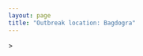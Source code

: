 ```yaml
---
layout: page
title: "Outbreak location: Bagdogra"
---
```

<div id="mapid">
<script src="https://buda-magenta.github.io/hazard_map/load_map.js"></script>
><script>
var marker_outbreak = L.marker([26.698885, 88.320030],{"autoPan": true}).addTo(map); marker_outbreak.bindTooltip("Bagdogra").openTooltip();

var circle_1 = L.circle([28.651718, 77.221939], {"pane": "markerPane", "color": "red", "fill": true, "fillOpacity": 0.2, "fillRule": "evenodd", "lineCap": "round", "lineJoin": "round", "opacity": 1.0, "radius": 475141, "stroke": true, "weight": 2}).addTo(map);
circle_1.bindTooltip("Delhi<br>rank: 1<br>hazard index: 0.118785")

var circle_2 = L.circle([22.541418, 88.357691], {"pane": "markerPane", "color": "red", "fill": true, "fillOpacity": 0.2, "fillRule": "evenodd", "lineCap": "round", "lineJoin": "round", "opacity": 1.0, "radius": 342551, "stroke": true, "weight": 2}).addTo(map);
circle_2.bindTooltip("Kolkata<br>rank: 2<br>hazard index: 0.085638")

var circle_3 = L.circle([26.180598, 91.753943], {"pane": "markerPane", "color": "red", "fill": true, "fillOpacity": 0.2, "fillRule": "evenodd", "lineCap": "round", "lineJoin": "round", "opacity": 1.0, "radius": 110632, "stroke": true, "weight": 2}).addTo(map);
circle_3.bindTooltip("Guwahati<br>rank: 3<br>hazard index: 0.027658")

var circle_4 = L.circle([12.979120, 77.591300], {"pane": "markerPane", "color": "red", "fill": true, "fillOpacity": 0.2, "fillRule": "evenodd", "lineCap": "round", "lineJoin": "round", "opacity": 1.0, "radius": 94281, "stroke": true, "weight": 2}).addTo(map);
circle_4.bindTooltip("Bangalore<br>rank: 4<br>hazard index: 0.023570")

var circle_5 = L.circle([19.075990, 72.877393], {"pane": "markerPane", "color": "red", "fill": true, "fillOpacity": 0.2, "fillRule": "evenodd", "lineCap": "round", "lineJoin": "round", "opacity": 1.0, "radius": 81551, "stroke": true, "weight": 2}).addTo(map);
circle_5.bindTooltip("Mumbai<br>rank: 5<br>hazard index: 0.020388")

var circle_6 = L.circle([26.716413, 88.430992], {"pane": "markerPane", "color": "red", "fill": true, "fillOpacity": 0.2, "fillRule": "evenodd", "lineCap": "round", "lineJoin": "round", "opacity": 1.0, "radius": 62897, "stroke": true, "weight": 2}).addTo(map);
circle_6.bindTooltip("Siliguri<br>rank: 6<br>hazard index: 0.015724")

var circle_7 = L.circle([25.286698, 87.132254], {"pane": "markerPane", "color": "red", "fill": true, "fillOpacity": 0.2, "fillRule": "evenodd", "lineCap": "round", "lineJoin": "round", "opacity": 1.0, "radius": 49130, "stroke": true, "weight": 2}).addTo(map);
circle_7.bindTooltip("Bhagalpur<br>rank: 7<br>hazard index: 0.012283")

var circle_8 = L.circle([26.000000, 87.500000], {"pane": "markerPane", "color": "red", "fill": true, "fillOpacity": 0.2, "fillRule": "evenodd", "lineCap": "round", "lineJoin": "round", "opacity": 1.0, "radius": 34619, "stroke": true, "weight": 2}).addTo(map);
circle_8.bindTooltip("Purnia<br>rank: 8<br>hazard index: 0.008655")

var circle_9 = L.circle([25.560900, 87.647654], {"pane": "markerPane", "color": "red", "fill": true, "fillOpacity": 0.2, "fillRule": "evenodd", "lineCap": "round", "lineJoin": "round", "opacity": 1.0, "radius": 27886, "stroke": true, "weight": 2}).addTo(map);
circle_9.bindTooltip("Katihar<br>rank: 9<br>hazard index: 0.006972")

var circle_10 = L.circle([24.965712, 88.127778], {"pane": "markerPane", "color": "red", "fill": true, "fillOpacity": 0.2, "fillRule": "evenodd", "lineCap": "round", "lineJoin": "round", "opacity": 1.0, "radius": 26664, "stroke": true, "weight": 2}).addTo(map);
circle_10.bindTooltip("English Bazar<br>rank: 10<br>hazard index: 0.006666")

var circle_11 = L.circle([27.037755, 88.263176], {"pane": "markerPane", "color": "red", "fill": true, "fillOpacity": 0.2, "fillRule": "evenodd", "lineCap": "round", "lineJoin": "round", "opacity": 1.0, "radius": 25867, "stroke": true, "weight": 2}).addTo(map);
circle_11.bindTooltip("Darjeeling<br>rank: 11<br>hazard index: 0.006467")

var circle_12 = L.circle([27.329046, 88.612267], {"pane": "markerPane", "color": "red", "fill": true, "fillOpacity": 0.2, "fillRule": "evenodd", "lineCap": "round", "lineJoin": "round", "opacity": 1.0, "radius": 23505, "stroke": true, "weight": 2}).addTo(map);
circle_12.bindTooltip("Gangtok<br>rank: 12<br>hazard index: 0.005876")

var circle_13 = L.circle([25.680654, 88.124646], {"pane": "markerPane", "color": "red", "fill": true, "fillOpacity": 0.2, "fillRule": "evenodd", "lineCap": "round", "lineJoin": "round", "opacity": 1.0, "radius": 22666, "stroke": true, "weight": 2}).addTo(map);
circle_13.bindTooltip("Raiganj<br>rank: 13<br>hazard index: 0.005667")

var circle_14 = L.circle([25.263487, 88.789003], {"pane": "markerPane", "color": "red", "fill": true, "fillOpacity": 0.2, "fillRule": "evenodd", "lineCap": "round", "lineJoin": "round", "opacity": 1.0, "radius": 21966, "stroke": true, "weight": 2}).addTo(map);
circle_14.bindTooltip("Balurghat<br>rank: 14<br>hazard index: 0.005492")

var circle_15 = L.circle([25.832642, 86.614893], {"pane": "markerPane", "color": "red", "fill": true, "fillOpacity": 0.2, "fillRule": "evenodd", "lineCap": "round", "lineJoin": "round", "opacity": 1.0, "radius": 19148, "stroke": true, "weight": 2}).addTo(map);
circle_15.bindTooltip("Saharsa<br>rank: 15<br>hazard index: 0.004787")

var circle_16 = L.circle([13.083694, 80.270186], {"pane": "markerPane", "color": "red", "fill": true, "fillOpacity": 0.2, "fillRule": "evenodd", "lineCap": "round", "lineJoin": "round", "opacity": 1.0, "radius": 18907, "stroke": true, "weight": 2}).addTo(map);
circle_16.bindTooltip("Chennai<br>rank: 16<br>hazard index: 0.004727")

var circle_17 = L.circle([26.626484, 88.734077], {"pane": "markerPane", "color": "red", "fill": true, "fillOpacity": 0.2, "fillRule": "evenodd", "lineCap": "round", "lineJoin": "round", "opacity": 1.0, "radius": 18003, "stroke": true, "weight": 2}).addTo(map);
circle_17.bindTooltip("Jalpaiguri<br>rank: 17<br>hazard index: 0.004501")

var circle_18 = L.circle([26.298638, 87.953148], {"pane": "markerPane", "color": "red", "fill": true, "fillOpacity": 0.2, "fillRule": "evenodd", "lineCap": "round", "lineJoin": "round", "opacity": 1.0, "radius": 10498, "stroke": true, "weight": 2}).addTo(map);
circle_18.bindTooltip("Kishanganj<br>rank: 18<br>hazard index: 0.002625")

var circle_19 = L.circle([22.591260, 88.390964], {"pane": "markerPane", "color": "red", "fill": true, "fillOpacity": 0.2, "fillRule": "evenodd", "lineCap": "round", "lineJoin": "round", "opacity": 1.0, "radius": 10028, "stroke": true, "weight": 2}).addTo(map);
circle_19.bindTooltip("Bidhan Nagar<br>rank: 19<br>hazard index: 0.002507")

var circle_20 = L.circle([26.460914, 80.321759], {"pane": "markerPane", "color": "red", "fill": true, "fillOpacity": 0.2, "fillRule": "evenodd", "lineCap": "round", "lineJoin": "round", "opacity": 1.0, "radius": 9052, "stroke": true, "weight": 2}).addTo(map);
circle_20.bindTooltip("Kanpur<br>rank: 20<br>hazard index: 0.002263")

var circle_21 = L.circle([25.913591, 93.728371], {"pane": "markerPane", "color": "red", "fill": true, "fillOpacity": 0.2, "fillRule": "evenodd", "lineCap": "round", "lineJoin": "round", "opacity": 1.0, "radius": 8818, "stroke": true, "weight": 2}).addTo(map);
circle_21.bindTooltip("Dimapur<br>rank: 21<br>hazard index: 0.002205")

var circle_22 = L.circle([23.250000, 87.750000], {"pane": "markerPane", "color": "red", "fill": true, "fillOpacity": 0.2, "fillRule": "evenodd", "lineCap": "round", "lineJoin": "round", "opacity": 1.0, "radius": 6908, "stroke": true, "weight": 2}).addTo(map);
circle_22.bindTooltip("Barddhaman<br>rank: 22<br>hazard index: 0.001727")

var circle_23 = L.circle([27.484460, 94.901945], {"pane": "markerPane", "color": "red", "fill": true, "fillOpacity": 0.2, "fillRule": "evenodd", "lineCap": "round", "lineJoin": "round", "opacity": 1.0, "radius": 6889, "stroke": true, "weight": 2}).addTo(map);
circle_23.bindTooltip("Dibrugarh<br>rank: 23<br>hazard index: 0.001722")

var circle_24 = L.circle([28.428262, 77.002700], {"pane": "markerPane", "color": "red", "fill": true, "fillOpacity": 0.2, "fillRule": "evenodd", "lineCap": "round", "lineJoin": "round", "opacity": 1.0, "radius": 6716, "stroke": true, "weight": 2}).addTo(map);
circle_24.bindTooltip("Gurgaon<br>rank: 24<br>hazard index: 0.001679")

var circle_25 = L.circle([26.838100, 80.934600], {"pane": "markerPane", "color": "red", "fill": true, "fillOpacity": 0.2, "fillRule": "evenodd", "lineCap": "round", "lineJoin": "round", "opacity": 1.0, "radius": 6218, "stroke": true, "weight": 2}).addTo(map);
circle_25.bindTooltip("Lucknow<br>rank: 25<br>hazard index: 0.001555")

var circle_26 = L.circle([28.402979, 77.310384], {"pane": "markerPane", "color": "red", "fill": true, "fillOpacity": 0.2, "fillRule": "evenodd", "lineCap": "round", "lineJoin": "round", "opacity": 1.0, "radius": 6165, "stroke": true, "weight": 2}).addTo(map);
circle_26.bindTooltip("Faridabad<br>rank: 26<br>hazard index: 0.001541")

var circle_27 = L.circle([25.531031, 78.652689], {"pane": "markerPane", "color": "red", "fill": true, "fillOpacity": 0.2, "fillRule": "evenodd", "lineCap": "round", "lineJoin": "round", "opacity": 1.0, "radius": 5076, "stroke": true, "weight": 2}).addTo(map);
circle_27.bindTooltip("Jhansi<br>rank: 27<br>hazard index: 0.001269")

var circle_28 = L.circle([22.472223, 88.093845], {"pane": "markerPane", "color": "red", "fill": true, "fillOpacity": 0.2, "fillRule": "evenodd", "lineCap": "round", "lineJoin": "round", "opacity": 1.0, "radius": 5014, "stroke": true, "weight": 2}).addTo(map);
circle_28.bindTooltip("Uluberia<br>rank: 28<br>hazard index: 0.001254")

var circle_29 = L.circle([28.901090, 76.580193], {"pane": "markerPane", "color": "red", "fill": true, "fillOpacity": 0.2, "fillRule": "evenodd", "lineCap": "round", "lineJoin": "round", "opacity": 1.0, "radius": 4889, "stroke": true, "weight": 2}).addTo(map);
circle_29.bindTooltip("Rohtak<br>rank: 29<br>hazard index: 0.001222")

var circle_30 = L.circle([19.194329, 72.970178], {"pane": "markerPane", "color": "red", "fill": true, "fillOpacity": 0.2, "fillRule": "evenodd", "lineCap": "round", "lineJoin": "round", "opacity": 1.0, "radius": 4560, "stroke": true, "weight": 2}).addTo(map);
circle_30.bindTooltip("Thane<br>rank: 30<br>hazard index: 0.001140")

var circle_31 = L.circle([12.305183, 76.655361], {"pane": "markerPane", "color": "red", "fill": true, "fillOpacity": 0.2, "fillRule": "evenodd", "lineCap": "round", "lineJoin": "round", "opacity": 1.0, "radius": 4432, "stroke": true, "weight": 2}).addTo(map);
circle_31.bindTooltip("Mysore<br>rank: 31<br>hazard index: 0.001108")

var circle_32 = L.circle([30.909016, 75.851601], {"pane": "markerPane", "color": "red", "fill": true, "fillOpacity": 0.2, "fillRule": "evenodd", "lineCap": "round", "lineJoin": "round", "opacity": 1.0, "radius": 4294, "stroke": true, "weight": 2}).addTo(map);
circle_32.bindTooltip("Ludhiana<br>rank: 32<br>hazard index: 0.001074")

var circle_33 = L.circle([28.863842, 78.805778], {"pane": "markerPane", "color": "red", "fill": true, "fillOpacity": 0.2, "fillRule": "evenodd", "lineCap": "round", "lineJoin": "round", "opacity": 1.0, "radius": 4284, "stroke": true, "weight": 2}).addTo(map);
circle_33.bindTooltip("Moradabad<br>rank: 33<br>hazard index: 0.001071")

var circle_34 = L.circle([17.388786, 78.461065], {"pane": "markerPane", "color": "red", "fill": true, "fillOpacity": 0.2, "fillRule": "evenodd", "lineCap": "round", "lineJoin": "round", "opacity": 1.0, "radius": 4159, "stroke": true, "weight": 2}).addTo(map);
circle_34.bindTooltip("Hyderabad<br>rank: 34<br>hazard index: 0.001040")

var circle_35 = L.circle([29.000653, 77.768229], {"pane": "markerPane", "color": "red", "fill": true, "fillOpacity": 0.2, "fillRule": "evenodd", "lineCap": "round", "lineJoin": "round", "opacity": 1.0, "radius": 4137, "stroke": true, "weight": 2}).addTo(map);
circle_35.bindTooltip("Meerut<br>rank: 35<br>hazard index: 0.001034")

var circle_36 = L.circle([22.890183, 88.426939], {"pane": "markerPane", "color": "red", "fill": true, "fillOpacity": 0.2, "fillRule": "evenodd", "lineCap": "round", "lineJoin": "round", "opacity": 1.0, "radius": 3913, "stroke": true, "weight": 2}).addTo(map);
circle_36.bindTooltip("Naihati<br>rank: 36<br>hazard index: 0.000978")

var circle_37 = L.circle([24.817861, 92.756221], {"pane": "markerPane", "color": "red", "fill": true, "fillOpacity": 0.2, "fillRule": "evenodd", "lineCap": "round", "lineJoin": "round", "opacity": 1.0, "radius": 3531, "stroke": true, "weight": 2}).addTo(map);
circle_37.bindTooltip("Silchar<br>rank: 37<br>hazard index: 0.000883")

var circle_38 = L.circle([23.535048, 87.338043], {"pane": "markerPane", "color": "red", "fill": true, "fillOpacity": 0.2, "fillRule": "evenodd", "lineCap": "round", "lineJoin": "round", "opacity": 1.0, "radius": 3516, "stroke": true, "weight": 2}).addTo(map);
circle_38.bindTooltip("Durgapur<br>rank: 38<br>hazard index: 0.000879")

var circle_39 = L.circle([18.521428, 73.854454], {"pane": "markerPane", "color": "red", "fill": true, "fillOpacity": 0.2, "fillRule": "evenodd", "lineCap": "round", "lineJoin": "round", "opacity": 1.0, "radius": 3402, "stroke": true, "weight": 2}).addTo(map);
circle_39.bindTooltip("Pune<br>rank: 39<br>hazard index: 0.000851")

var circle_40 = L.circle([23.687130, 86.974659], {"pane": "markerPane", "color": "red", "fill": true, "fillOpacity": 0.2, "fillRule": "evenodd", "lineCap": "round", "lineJoin": "round", "opacity": 1.0, "radius": 3237, "stroke": true, "weight": 2}).addTo(map);
circle_40.bindTooltip("Asansol<br>rank: 40<br>hazard index: 0.000809")

var circle_41 = L.circle([29.988077, 77.508130], {"pane": "markerPane", "color": "red", "fill": true, "fillOpacity": 0.2, "fillRule": "evenodd", "lineCap": "round", "lineJoin": "round", "opacity": 1.0, "radius": 3195, "stroke": true, "weight": 2}).addTo(map);
circle_41.bindTooltip("Saharanpur<br>rank: 41<br>hazard index: 0.000799")

var circle_42 = L.circle([25.329791, 86.456777], {"pane": "markerPane", "color": "red", "fill": true, "fillOpacity": 0.2, "fillRule": "evenodd", "lineCap": "round", "lineJoin": "round", "opacity": 1.0, "radius": 3126, "stroke": true, "weight": 2}).addTo(map);
circle_42.bindTooltip("Jamalpur<br>rank: 42<br>hazard index: 0.000782")

var circle_43 = L.circle([25.609324, 85.123525], {"pane": "markerPane", "color": "red", "fill": true, "fillOpacity": 0.2, "fillRule": "evenodd", "lineCap": "round", "lineJoin": "round", "opacity": 1.0, "radius": 3083, "stroke": true, "weight": 2}).addTo(map);
circle_43.bindTooltip("Patna<br>rank: 43<br>hazard index: 0.000771")

var circle_44 = L.circle([23.021624, 72.579707], {"pane": "markerPane", "color": "red", "fill": true, "fillOpacity": 0.2, "fillRule": "evenodd", "lineCap": "round", "lineJoin": "round", "opacity": 1.0, "radius": 3082, "stroke": true, "weight": 2}).addTo(map);
circle_44.bindTooltip("Ahmedabad<br>rank: 44<br>hazard index: 0.000771")

var circle_45 = L.circle([25.720581, 85.255560], {"pane": "markerPane", "color": "red", "fill": true, "fillOpacity": 0.2, "fillRule": "evenodd", "lineCap": "round", "lineJoin": "round", "opacity": 1.0, "radius": 3073, "stroke": true, "weight": 2}).addTo(map);
circle_45.bindTooltip("Hajipur<br>rank: 45<br>hazard index: 0.000768")

var circle_46 = L.circle([27.175255, 78.009816], {"pane": "markerPane", "color": "red", "fill": true, "fillOpacity": 0.2, "fillRule": "evenodd", "lineCap": "round", "lineJoin": "round", "opacity": 1.0, "radius": 3005, "stroke": true, "weight": 2}).addTo(map);
circle_46.bindTooltip("Agra<br>rank: 46<br>hazard index: 0.000751")

var circle_47 = L.circle([22.695034, 88.377060], {"pane": "markerPane", "color": "red", "fill": true, "fillOpacity": 0.2, "fillRule": "evenodd", "lineCap": "round", "lineJoin": "round", "opacity": 1.0, "radius": 3000, "stroke": true, "weight": 2}).addTo(map);
circle_47.bindTooltip("Panihati<br>rank: 47<br>hazard index: 0.000750")

var circle_48 = L.circle([26.915458, 75.818982], {"pane": "markerPane", "color": "red", "fill": true, "fillOpacity": 0.2, "fillRule": "evenodd", "lineCap": "round", "lineJoin": "round", "opacity": 1.0, "radius": 2916, "stroke": true, "weight": 2}).addTo(map);
circle_48.bindTooltip("Jaipur<br>rank: 48<br>hazard index: 0.000729")

var circle_49 = L.circle([27.876990, 78.137290], {"pane": "markerPane", "color": "red", "fill": true, "fillOpacity": 0.2, "fillRule": "evenodd", "lineCap": "round", "lineJoin": "round", "opacity": 1.0, "radius": 2750, "stroke": true, "weight": 2}).addTo(map);
circle_49.bindTooltip("Aligarh<br>rank: 49<br>hazard index: 0.000688")

var circle_50 = L.circle([29.003314, 77.016732], {"pane": "markerPane", "color": "red", "fill": true, "fillOpacity": 0.2, "fillRule": "evenodd", "lineCap": "round", "lineJoin": "round", "opacity": 1.0, "radius": 2729, "stroke": true, "weight": 2}).addTo(map);
circle_50.bindTooltip("Sonipat<br>rank: 50<br>hazard index: 0.000682")

var circle_51 = L.circle([28.733400, 77.298600], {"pane": "markerPane", "color": "red", "fill": true, "fillOpacity": 0.2, "fillRule": "evenodd", "lineCap": "round", "lineJoin": "round", "opacity": 1.0, "radius": 2712, "stroke": true, "weight": 2}).addTo(map);
circle_51.bindTooltip("Loni<br>rank: 51<br>hazard index: 0.000678")

var circle_52 = L.circle([30.733442, 76.779714], {"pane": "markerPane", "color": "red", "fill": true, "fillOpacity": 0.2, "fillRule": "evenodd", "lineCap": "round", "lineJoin": "round", "opacity": 1.0, "radius": 2533, "stroke": true, "weight": 2}).addTo(map);
circle_52.bindTooltip("Chandigarh<br>rank: 52<br>hazard index: 0.000633")

var circle_53 = L.circle([25.133173, 86.525040], {"pane": "markerPane", "color": "red", "fill": true, "fillOpacity": 0.2, "fillRule": "evenodd", "lineCap": "round", "lineJoin": "round", "opacity": 1.0, "radius": 2441, "stroke": true, "weight": 2}).addTo(map);
circle_53.bindTooltip("Kharagpur<br>rank: 53<br>hazard index: 0.000610")

var circle_54 = L.circle([22.670728, 88.376342], {"pane": "markerPane", "color": "red", "fill": true, "fillOpacity": 0.2, "fillRule": "evenodd", "lineCap": "round", "lineJoin": "round", "opacity": 1.0, "radius": 2440, "stroke": true, "weight": 2}).addTo(map);
circle_54.bindTooltip("Kamarhati<br>rank: 54<br>hazard index: 0.000610")

var circle_55 = L.circle([13.340077, 77.100621], {"pane": "markerPane", "color": "red", "fill": true, "fillOpacity": 0.2, "fillRule": "evenodd", "lineCap": "round", "lineJoin": "round", "opacity": 1.0, "radius": 2409, "stroke": true, "weight": 2}).addTo(map);
circle_55.bindTooltip("Tumkur<br>rank: 55<br>hazard index: 0.000602")

var circle_56 = L.circle([26.148658, 85.340013], {"pane": "markerPane", "color": "red", "fill": true, "fillOpacity": 0.2, "fillRule": "evenodd", "lineCap": "round", "lineJoin": "round", "opacity": 1.0, "radius": 2340, "stroke": true, "weight": 2}).addTo(map);
circle_56.bindTooltip("Muzaffarpur<br>rank: 56<br>hazard index: 0.000585")

var circle_57 = L.circle([22.646958, 88.343612], {"pane": "markerPane", "color": "red", "fill": true, "fillOpacity": 0.2, "fillRule": "evenodd", "lineCap": "round", "lineJoin": "round", "opacity": 1.0, "radius": 2234, "stroke": true, "weight": 2}).addTo(map);
circle_57.bindTooltip("Bally<br>rank: 57<br>hazard index: 0.000559")

var circle_58 = L.circle([20.266777, 85.843559], {"pane": "markerPane", "color": "red", "fill": true, "fillOpacity": 0.2, "fillRule": "evenodd", "lineCap": "round", "lineJoin": "round", "opacity": 1.0, "radius": 2200, "stroke": true, "weight": 2}).addTo(map);
circle_58.bindTooltip("Bhubaneswar<br>rank: 58<br>hazard index: 0.000550")

var circle_59 = L.circle([25.438130, 81.833800], {"pane": "markerPane", "color": "red", "fill": true, "fillOpacity": 0.2, "fillRule": "evenodd", "lineCap": "round", "lineJoin": "round", "opacity": 1.0, "radius": 2193, "stroke": true, "weight": 2}).addTo(map);
circle_59.bindTooltip("Allahabad<br>rank: 59<br>hazard index: 0.000548")

var circle_60 = L.circle([25.576045, 91.882528], {"pane": "markerPane", "color": "red", "fill": true, "fillOpacity": 0.2, "fillRule": "evenodd", "lineCap": "round", "lineJoin": "round", "opacity": 1.0, "radius": 2185, "stroke": true, "weight": 2}).addTo(map);
circle_60.bindTooltip("Shillong<br>rank: 60<br>hazard index: 0.000546")

var circle_61 = L.circle([31.634308, 74.873679], {"pane": "markerPane", "color": "red", "fill": true, "fillOpacity": 0.2, "fillRule": "evenodd", "lineCap": "round", "lineJoin": "round", "opacity": 1.0, "radius": 2168, "stroke": true, "weight": 2}).addTo(map);
circle_61.bindTooltip("Amritsar<br>rank: 61<br>hazard index: 0.000542")

var circle_62 = L.circle([28.660965, 76.834676], {"pane": "markerPane", "color": "red", "fill": true, "fillOpacity": 0.2, "fillRule": "evenodd", "lineCap": "round", "lineJoin": "round", "opacity": 1.0, "radius": 2154, "stroke": true, "weight": 2}).addTo(map);
circle_62.bindTooltip("Bahadurgarh<br>rank: 62<br>hazard index: 0.000539")

var circle_63 = L.circle([29.391275, 76.977167], {"pane": "markerPane", "color": "red", "fill": true, "fillOpacity": 0.2, "fillRule": "evenodd", "lineCap": "round", "lineJoin": "round", "opacity": 1.0, "radius": 1996, "stroke": true, "weight": 2}).addTo(map);
circle_63.bindTooltip("Panipat<br>rank: 63<br>hazard index: 0.000499")

var circle_64 = L.circle([22.508621, 88.253218], {"pane": "markerPane", "color": "red", "fill": true, "fillOpacity": 0.2, "fillRule": "evenodd", "lineCap": "round", "lineJoin": "round", "opacity": 1.0, "radius": 1993, "stroke": true, "weight": 2}).addTo(map);
circle_64.bindTooltip("Maheshtala<br>rank: 64<br>hazard index: 0.000498")

var circle_65 = L.circle([31.292011, 75.568058], {"pane": "markerPane", "color": "red", "fill": true, "fillOpacity": 0.2, "fillRule": "evenodd", "lineCap": "round", "lineJoin": "round", "opacity": 1.0, "radius": 1923, "stroke": true, "weight": 2}).addTo(map);
circle_65.bindTooltip("Jalandhar<br>rank: 65<br>hazard index: 0.000481")

var circle_66 = L.circle([21.735348, 81.944459], {"pane": "markerPane", "color": "red", "fill": true, "fillOpacity": 0.2, "fillRule": "evenodd", "lineCap": "round", "lineJoin": "round", "opacity": 1.0, "radius": 1877, "stroke": true, "weight": 2}).addTo(map);
circle_66.bindTooltip("Bhatpara<br>rank: 66<br>hazard index: 0.000469")

var circle_67 = L.circle([25.512719, 86.090571], {"pane": "markerPane", "color": "red", "fill": true, "fillOpacity": 0.2, "fillRule": "evenodd", "lineCap": "round", "lineJoin": "round", "opacity": 1.0, "radius": 1853, "stroke": true, "weight": 2}).addTo(map);
circle_67.bindTooltip("Begusarai<br>rank: 67<br>hazard index: 0.000463")

var circle_68 = L.circle([28.753900, 77.399900], {"pane": "markerPane", "color": "red", "fill": true, "fillOpacity": 0.2, "fillRule": "evenodd", "lineCap": "round", "lineJoin": "round", "opacity": 1.0, "radius": 1824, "stroke": true, "weight": 2}).addTo(map);
circle_68.bindTooltip("Khora<br>rank: 68<br>hazard index: 0.000456")

var circle_69 = L.circle([22.870214, 88.419608], {"pane": "markerPane", "color": "red", "fill": true, "fillOpacity": 0.2, "fillRule": "evenodd", "lineCap": "round", "lineJoin": "round", "opacity": 1.0, "radius": 1802, "stroke": true, "weight": 2}).addTo(map);
circle_69.bindTooltip("Barrackpur<br>rank: 69<br>hazard index: 0.000451")

var circle_70 = L.circle([23.405848, 88.495893], {"pane": "markerPane", "color": "red", "fill": true, "fillOpacity": 0.2, "fillRule": "evenodd", "lineCap": "round", "lineJoin": "round", "opacity": 1.0, "radius": 1724, "stroke": true, "weight": 2}).addTo(map);
circle_70.bindTooltip("Krishnanagar<br>rank: 70<br>hazard index: 0.000431")

var circle_71 = L.circle([24.379576, 88.585573], {"pane": "markerPane", "color": "red", "fill": true, "fillOpacity": 0.2, "fillRule": "evenodd", "lineCap": "round", "lineJoin": "round", "opacity": 1.0, "radius": 1630, "stroke": true, "weight": 2}).addTo(map);
circle_71.bindTooltip("Baharampur<br>rank: 71<br>hazard index: 0.000408")

var circle_72 = L.circle([25.335649, 83.007629], {"pane": "markerPane", "color": "red", "fill": true, "fillOpacity": 0.2, "fillRule": "evenodd", "lineCap": "round", "lineJoin": "round", "opacity": 1.0, "radius": 1590, "stroke": true, "weight": 2}).addTo(map);
circle_72.bindTooltip("Varanasi<br>rank: 72<br>hazard index: 0.000398")

var circle_73 = L.circle([29.301826, 76.338471], {"pane": "markerPane", "color": "red", "fill": true, "fillOpacity": 0.2, "fillRule": "evenodd", "lineCap": "round", "lineJoin": "round", "opacity": 1.0, "radius": 1548, "stroke": true, "weight": 2}).addTo(map);
circle_73.bindTooltip("Jind<br>rank: 73<br>hazard index: 0.000387")

var circle_74 = L.circle([28.457876, 79.405571], {"pane": "markerPane", "color": "red", "fill": true, "fillOpacity": 0.2, "fillRule": "evenodd", "lineCap": "round", "lineJoin": "round", "opacity": 1.0, "radius": 1534, "stroke": true, "weight": 2}).addTo(map);
circle_74.bindTooltip("Bareilly<br>rank: 74<br>hazard index: 0.000384")

var circle_75 = L.circle([15.398403, 73.812918], {"pane": "markerPane", "color": "red", "fill": true, "fillOpacity": 0.2, "fillRule": "evenodd", "lineCap": "round", "lineJoin": "round", "opacity": 1.0, "radius": 1524, "stroke": true, "weight": 2}).addTo(map);
circle_75.bindTooltip("Vasco Da Gama<br>rank: 75<br>hazard index: 0.000381")

var circle_76 = L.circle([11.664300, 78.146000], {"pane": "markerPane", "color": "red", "fill": true, "fillOpacity": 0.2, "fillRule": "evenodd", "lineCap": "round", "lineJoin": "round", "opacity": 1.0, "radius": 1486, "stroke": true, "weight": 2}).addTo(map);
circle_76.bindTooltip("Salem<br>rank: 76<br>hazard index: 0.000372")

var circle_77 = L.circle([29.448006, 77.740685], {"pane": "markerPane", "color": "red", "fill": true, "fillOpacity": 0.2, "fillRule": "evenodd", "lineCap": "round", "lineJoin": "round", "opacity": 1.0, "radius": 1477, "stroke": true, "weight": 2}).addTo(map);
circle_77.bindTooltip("Muzaffarnagar<br>rank: 77<br>hazard index: 0.000369")

var circle_78 = L.circle([23.831238, 91.282382], {"pane": "markerPane", "color": "red", "fill": true, "fillOpacity": 0.2, "fillRule": "evenodd", "lineCap": "round", "lineJoin": "round", "opacity": 1.0, "radius": 1422, "stroke": true, "weight": 2}).addTo(map);
circle_78.bindTooltip("Agartala<br>rank: 78<br>hazard index: 0.000356")

var circle_79 = L.circle([26.304149, 92.716060], {"pane": "markerPane", "color": "red", "fill": true, "fillOpacity": 0.2, "fillRule": "evenodd", "lineCap": "round", "lineJoin": "round", "opacity": 1.0, "radius": 1420, "stroke": true, "weight": 2}).addTo(map);
circle_79.bindTooltip("Nagaon<br>rank: 79<br>hazard index: 0.000355")

var circle_80 = L.circle([21.170200, 72.831100], {"pane": "markerPane", "color": "red", "fill": true, "fillOpacity": 0.2, "fillRule": "evenodd", "lineCap": "round", "lineJoin": "round", "opacity": 1.0, "radius": 1400, "stroke": true, "weight": 2}).addTo(map);
circle_80.bindTooltip("Surat<br>rank: 80<br>hazard index: 0.000350")

var circle_81 = L.circle([28.740613, 77.835426], {"pane": "markerPane", "color": "red", "fill": true, "fillOpacity": 0.2, "fillRule": "evenodd", "lineCap": "round", "lineJoin": "round", "opacity": 1.0, "radius": 1396, "stroke": true, "weight": 2}).addTo(map);
circle_81.bindTooltip("Hapur<br>rank: 81<br>hazard index: 0.000349")

var circle_82 = L.circle([29.680327, 76.989625], {"pane": "markerPane", "color": "red", "fill": true, "fillOpacity": 0.2, "fillRule": "evenodd", "lineCap": "round", "lineJoin": "round", "opacity": 1.0, "radius": 1372, "stroke": true, "weight": 2}).addTo(map);
circle_82.bindTooltip("Karnal<br>rank: 82<br>hazard index: 0.000343")

var circle_83 = L.circle([22.801519, 86.202958], {"pane": "markerPane", "color": "red", "fill": true, "fillOpacity": 0.2, "fillRule": "evenodd", "lineCap": "round", "lineJoin": "round", "opacity": 1.0, "radius": 1357, "stroke": true, "weight": 2}).addTo(map);
circle_83.bindTooltip("Jamshedpur<br>rank: 83<br>hazard index: 0.000339")

var circle_84 = L.circle([28.570784, 77.327107], {"pane": "markerPane", "color": "red", "fill": true, "fillOpacity": 0.2, "fillRule": "evenodd", "lineCap": "round", "lineJoin": "round", "opacity": 1.0, "radius": 1352, "stroke": true, "weight": 2}).addTo(map);
circle_84.bindTooltip("Noida<br>rank: 84<br>hazard index: 0.000338")

var circle_85 = L.circle([22.754995, 88.341667], {"pane": "markerPane", "color": "red", "fill": true, "fillOpacity": 0.2, "fillRule": "evenodd", "lineCap": "round", "lineJoin": "round", "opacity": 1.0, "radius": 1346, "stroke": true, "weight": 2}).addTo(map);
circle_85.bindTooltip("Serampore<br>rank: 85<br>hazard index: 0.000337")

var circle_86 = L.circle([34.074744, 74.820444], {"pane": "markerPane", "color": "red", "fill": true, "fillOpacity": 0.2, "fillRule": "evenodd", "lineCap": "round", "lineJoin": "round", "opacity": 1.0, "radius": 1335, "stroke": true, "weight": 2}).addTo(map);
circle_86.bindTooltip("Srinagar<br>rank: 86<br>hazard index: 0.000334")

var circle_87 = L.circle([22.949011, 88.435910], {"pane": "markerPane", "color": "red", "fill": true, "fillOpacity": 0.2, "fillRule": "evenodd", "lineCap": "round", "lineJoin": "round", "opacity": 1.0, "radius": 1331, "stroke": true, "weight": 2}).addTo(map);
circle_87.bindTooltip("Kanchrapara<br>rank: 87<br>hazard index: 0.000333")

var circle_88 = L.circle([23.258486, 77.401989], {"pane": "markerPane", "color": "red", "fill": true, "fillOpacity": 0.2, "fillRule": "evenodd", "lineCap": "round", "lineJoin": "round", "opacity": 1.0, "radius": 1324, "stroke": true, "weight": 2}).addTo(map);
circle_88.bindTooltip("Bhopal<br>rank: 88<br>hazard index: 0.000331")

var circle_89 = L.circle([22.717624, 88.488953], {"pane": "markerPane", "color": "red", "fill": true, "fillOpacity": 0.2, "fillRule": "evenodd", "lineCap": "round", "lineJoin": "round", "opacity": 1.0, "radius": 1298, "stroke": true, "weight": 2}).addTo(map);
circle_89.bindTooltip("Barasat<br>rank: 89<br>hazard index: 0.000325")

var circle_90 = L.circle([28.794068, 79.185930], {"pane": "markerPane", "color": "red", "fill": true, "fillOpacity": 0.2, "fillRule": "evenodd", "lineCap": "round", "lineJoin": "round", "opacity": 1.0, "radius": 1256, "stroke": true, "weight": 2}).addTo(map);
circle_90.bindTooltip("Rampur<br>rank: 90<br>hazard index: 0.000314")

var circle_91 = L.circle([21.149813, 79.082056], {"pane": "markerPane", "color": "red", "fill": true, "fillOpacity": 0.2, "fillRule": "evenodd", "lineCap": "round", "lineJoin": "round", "opacity": 1.0, "radius": 1243, "stroke": true, "weight": 2}).addTo(map);
circle_91.bindTooltip("Nagpur<br>rank: 91<br>hazard index: 0.000311")

var circle_92 = L.circle([27.177366, 78.389912], {"pane": "markerPane", "color": "red", "fill": true, "fillOpacity": 0.2, "fillRule": "evenodd", "lineCap": "round", "lineJoin": "round", "opacity": 1.0, "radius": 1231, "stroke": true, "weight": 2}).addTo(map);
circle_92.bindTooltip("Firozabad<br>rank: 92<br>hazard index: 0.000308")

var circle_93 = L.circle([30.325565, 78.043681], {"pane": "markerPane", "color": "red", "fill": true, "fillOpacity": 0.2, "fillRule": "evenodd", "lineCap": "round", "lineJoin": "round", "opacity": 1.0, "radius": 1198, "stroke": true, "weight": 2}).addTo(map);
circle_93.bindTooltip("Dehradun<br>rank: 93<br>hazard index: 0.000300")

var circle_94 = L.circle([12.955100, 78.269900], {"pane": "markerPane", "color": "red", "fill": true, "fillOpacity": 0.2, "fillRule": "evenodd", "lineCap": "round", "lineJoin": "round", "opacity": 1.0, "radius": 1197, "stroke": true, "weight": 2}).addTo(map);
circle_94.bindTooltip("Robertson Pet<br>rank: 94<br>hazard index: 0.000299")

var circle_95 = L.circle([32.718561, 74.858092], {"pane": "markerPane", "color": "red", "fill": true, "fillOpacity": 0.2, "fillRule": "evenodd", "lineCap": "round", "lineJoin": "round", "opacity": 1.0, "radius": 1178, "stroke": true, "weight": 2}).addTo(map);
circle_95.bindTooltip("Jammu<br>rank: 95<br>hazard index: 0.000295")

var circle_96 = L.circle([27.633333, 77.583333], {"pane": "markerPane", "color": "red", "fill": true, "fillOpacity": 0.2, "fillRule": "evenodd", "lineCap": "round", "lineJoin": "round", "opacity": 1.0, "radius": 1153, "stroke": true, "weight": 2}).addTo(map);
circle_96.bindTooltip("Mathura<br>rank: 96<br>hazard index: 0.000288")

var circle_97 = L.circle([18.627929, 73.800983], {"pane": "markerPane", "color": "red", "fill": true, "fillOpacity": 0.2, "fillRule": "evenodd", "lineCap": "round", "lineJoin": "round", "opacity": 1.0, "radius": 1143, "stroke": true, "weight": 2}).addTo(map);
circle_97.bindTooltip("Pimpri Chinchwad<br>rank: 97<br>hazard index: 0.000286")

var circle_98 = L.circle([22.707369, 88.374437], {"pane": "markerPane", "color": "red", "fill": true, "fillOpacity": 0.2, "fillRule": "evenodd", "lineCap": "round", "lineJoin": "round", "opacity": 1.0, "radius": 1133, "stroke": true, "weight": 2}).addTo(map);
circle_98.bindTooltip("Baranagar<br>rank: 98<br>hazard index: 0.000283")

var circle_99 = L.circle([20.011247, 73.790236], {"pane": "markerPane", "color": "red", "fill": true, "fillOpacity": 0.2, "fillRule": "evenodd", "lineCap": "round", "lineJoin": "round", "opacity": 1.0, "radius": 1121, "stroke": true, "weight": 2}).addTo(map);
circle_99.bindTooltip("Nashik<br>rank: 99<br>hazard index: 0.000280")

var circle_100 = L.circle([23.370035, 85.325013], {"pane": "markerPane", "color": "red", "fill": true, "fillOpacity": 0.2, "fillRule": "evenodd", "lineCap": "round", "lineJoin": "round", "opacity": 1.0, "radius": 1100, "stroke": true, "weight": 2}).addTo(map);
circle_100.bindTooltip("Ranchi<br>rank: 100<br>hazard index: 0.000275")
</script>
</div>